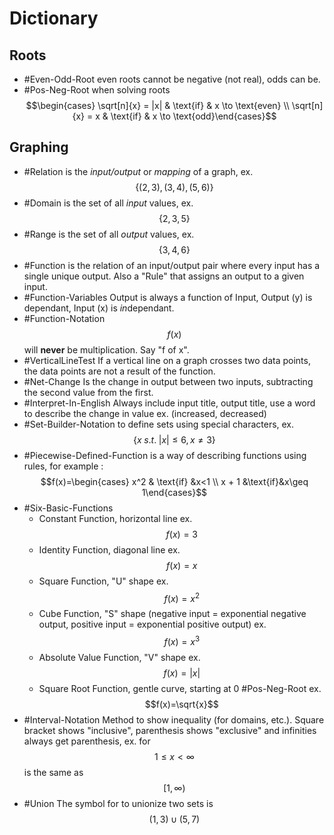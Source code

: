 # Dictionary
## Roots
- #Even-Odd-Root even roots cannot be negative (not real), odds can be.
- #Pos-Neg-Root when solving roots $$\begin{cases} \sqrt[n]{x} = |x| & \text{if} & x \to \text{even} \\ \sqrt[n]{x} = x & \text{if} & x \to \text{odd}\end{cases}$$  
## Graphing
- #Relation is the *input/output* or *mapping* of a graph, ex. $$\{(2,3), (3, 4), (5,6)\}$$  
- #Domain is the set of all *input* values, ex. $$\{2, 3, 5\}$$  
- #Range is the set of all *output* values, ex. $$\{3, 4, 6\}$$  
- #Function is the relation of an input/output pair where every input has a single unique output. Also a "Rule" that assigns an output to a given input.
- #Function-Variables Output is always a function of Input, Output (y) is dependant, Input (x) is *in*dependant.
- #Function-Notation $$f(x)$$ will **never** be multiplication. Say "f of x".
- #VerticalLineTest If a vertical line on a graph crosses two data points, the data points are not a result of the function.
- #Net-Change Is the change in output between two inputs, subtracting the second value from the first.
- #Interpret-In-English Always include input title, output title, use a word to describe the change in value ex. (increased, decreased)
- #Set-Builder-Notation to define sets using special characters, ex. $$\{x\;s.t.\;|x| \leq 6,x\neq3\}$$  
- #Piecewise-Defined-Function is a way of describing functions using rules, for example : $$f(x)=\begin{cases} x^2 & \text{if} &x<1 \\ x + 1 &\text{if}&x\geq 1\end{cases}$$
- #Six-Basic-Functions
    - Constant Function, horizontal line ex. $$f(x) = 3$$  
    - Identity Function, diagonal line ex. $$f(x)=x$$  
    - Square Function, "U" shape ex. $$f(x)=x^2$$  
    - Cube Function, "S" shape (negative input = exponential negative output, positive input = exponential positive output) ex. $$f(x)=x^3$$  
    - Absolute Value Function, "V" shape ex. $$f(x)=|x|$$  
    - Square Root Function, gentle curve, starting at 0 #Pos-Neg-Root ex. $$f(x)=\sqrt{x}$$  
- #Interval-Notation Method to show inequality (for domains, etc.). Square bracket shows "inclusive", parenthesis shows "exclusive" and infinities always get parenthesis, ex. for $$1\leq x\lt \infty$$ is the same as $$[1, \infty)$$  
- #Union The symbol for to unionize two sets is $$(1,3)\cup(5,7)$$  

